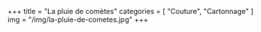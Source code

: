 +++
title = "La pluie de comètes"
categories = [ "Couture", "Cartonnage" ]
img = "/img/la-pluie-de-cometes.jpg"
+++